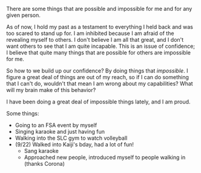 
There are some things that are possible and impossible for me and for any given person. 

As of now, I hold my past as a testament to everything I held back and was too scared to stand up for. I am inhibited because I am afraid of the revealing myself to others. I don't believe I am all that great, and I don't want others to see that I am quite incapable. This is an issue of confidence; I believe that quite many things that are possible for others are impossible for me.

So how to we build up our confidence? By doing things that *impossible*. I figure a great deal of things are out of my reach, so if I can do something that I can't do, wouldn't that mean I am wrong about my capabilities? What will my brain make of this behavior?

I have been doing a great deal of impossible things lately, and I am proud.

Some things:
- Going to an FSA event by myself
- Singing karaoke and just having fun
- Walking into the SLC gym to watch volleyball
- (9/22) Walked into Kaiji's bday, had a lot of fun!
	- Sang karaoke
	- Approached new people, introduced myself to people walking in (thanks Corona)